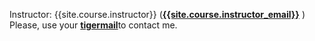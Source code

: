 Instructor: {{site.course.instructor}}  ([**{{site.course.instructor_email}}**](mailto:{{{{site.course.instructor_email}}) )
<br>
Please, use your [**tigermail**](https://tigermail.qcc.cuny.edu/)to contact me.
